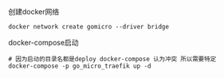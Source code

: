 创建docker网络
```
docker network create gomicro --driver bridge
```

docker-compose启动
```
# 因为启动的目录名都是deploy docker-compose 认为冲突 所以需要特定
docker-compose -p go_micro_traefik up -d
```